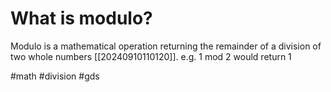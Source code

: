 # What is modulo?
Modulo is a mathematical operation returning the remainder of a division of two whole  numbers [[20240910110120]].
e.g. 1 mod 2 would return 1

#math #division #gds